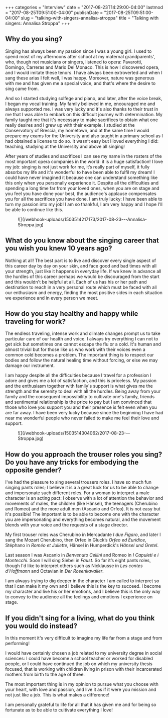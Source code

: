 +++
categories = "Interview"
date = "2017-08-23T14:29:00-04:00"
lastmod = "2017-08-25T09:51:00-04:00"
publishDate = "2017-08-25T09:51:00-04:00"
slug = "talking-with-singers-annalisa-stroppa"
title = "Talking with singers: Annalisa Stroppa"
+++

## Why do you sing?

Singing has always been my passion since I was a young girl. I used to spend most of my afternoons after school at my maternal grandparents', who, though not musicians or singers, listened to opera: Pavarotti, Domingo, Carreras and Mario Del Monaco. This is how I discovered opera, and I would imitate these tenors. I have always been extroverted and when I sang these arias I felt well, I was happy. Moreover, nature was generous with me and has given me a special voice, and that's where the desire to sing came from.

And so I started studying solfège and piano, and later, after the voice break, I began my vocal training. My family believed in me, encouraged me and always supported me. I was very lucky and it's also thanks to their trust in me that I was able to embark on this difficult journey with determination. My family taught me that it's necessary to make sacrifices to obtain what one really desires and I grew up with their example. I studied at the Conservatory of Brescia, my hometown, and at the same time I would prepare my exams for the University and also taught in a primary school as I had obtained a license to do so. It wasn’t easy but I loved everything I did: teaching, studying at the University and above all singing!

After years of studies and sacrifices I can see my name in the rosters of the most important opera companies in the world: it is a huge satisfaction! I love my job: singing is not just work for me, it’s really part of myself, it fully absorbs my life and it's wonderful to have been able to fulfil my dream! I could have never imagined it because one can understand something like this only when you personally experience it. Despite all the difficulties and spending a long time far from your loved ones, when you are on stage and you feel you have done your best, the audience's applause compensates you for all the sacrifices you have done. I am truly lucky: I have been able to turn my passion into my job! I am so thankful, I am very happy and I hope I'll be able to continue like this.

<figure data-type="image">
![](/webhook-uploads/1503514217173/2017-08-23---Annalisa-Stroppa.jpg)
</figure>

## What do you know about the singing career that you wish you knew 10 years ago?

Nothing at all! The best part is to live and discover every single aspect of this career day by day on your skin, and face good and bad times with all your strength, just like it happens in everyday life. If we knew in advance all the hurdles of this career perhaps we would be discouraged from the start and this wouldn't be helpful at all. Each of us has his or her path and destination to reach in a very personal route which must be faced with all our enthusiasm and energy, finding the most positive sides in each situation we experience and in every person we meet.

## How do you stay healthy and happy while traveling for work?

The endless traveling, intense work and climate changes prompt us to take particular care of our health and voice. I always try everything I can not to get sick but sometimes one cannot escape the flu or a cold. It's human and almost trivial but for those like us who work with their voices even a common cold becomes a problem. The important thing is to respect our bodies and follow the natural healing time without forcing, or else we may damage our instrument.

I am happy despite all the difficulties because I travel for a profession I adore and gives me a lot of satisfaction, and this is priceless. My passion and the enthusiasm together with family's support is what gives me the strength and the serenity to deal with all the hurdles. Being away from your family and the consequent impossibility to cultivate one's family, friends and sentimental relationship is the price to pay but I am convinced that those who love you support you and their presence is felt even when you are far away. I have been very lucky because since the beginning I have had near me wonderful people who never failed to make me feel their love and support.

<figure data-type="image">
![](/webhook-uploads/1503514304062/2017-08-23---Stroppa.jpg)
</figure>

## How do you approach the trouser roles you sing? Do you have any tricks for embodying the opposite gender?

I've had the pleasure to sing several trousers roles. I have so much fun singing pants roles; I believe it is a a great luck for us to be able to change and impersonate such different roles. For a woman to interpret a male character is an acting pact: I observe with a lot of attention the behavior and movements of males, the children (like Hänsel), the teenagers (Cherubino and Romeo) and the more adult men (Ascanio and Orfeo). It is not easy but it's possible! The important is to be able to become one with the character you are impersonating and everything becomes natural, and the movement blends with your voice and the requests of a stage director.

My first trouser roles was Cherubino in Mercadante *I due Figaro*, and later I sang the Mozart Cherubino, then Orfeo in Gluck’s *Orfeo ed Euridice*, Stéphano in *Roméo et Juliette*, Hänsel in Humperdick's *Hänsel und Gretel*.

Last season I was Ascanio in *Benvenuto Cellini* and Romeo in *I Capuleti e i Montecchi*. Soon I will sing Siebel in *Faust*. So far it’s eight pants roles, though I'd like to interpret others such as Nicklausse in *Les contes d'Hoffmann* and Octavian in *Der Rosenkavalier*.

I am always trying to dig deeper in the character I am called to interpret so that I can make it my own and I believe this is the key to succeed. I become my character and live his or her emotions, and I believe this is the only way to convey to the audience all the feelings and emotions I experience on stage.

## If you didn't sing for a living, what do you think you would do instead?

In this moment it's very difficult to imagine my life far from a stage and from performing!

I would have certainly chosen a job related to my university degree in social sciences: I could have become a school teacher or worked for disabled people, or I could have continued the job on which my university thesis focused, that is working with children living in prison with their incarcerated mothers from birth to the age of three.

The most important thing is in my opinion to pursue what you choose with your heart, with love and passion, and live it as if it were you mission and not just like a job. This is what makes a difference!

I am personally grateful to life for all that it has given me and for being so fortunate as to be able to cultivate everything I love!
